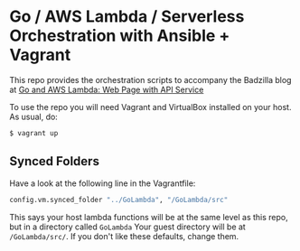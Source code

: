 # Go / AWS Lambda / Serverless Orchestration with Ansible + Vagrant

This repo provides the orchestration scripts to accompany the Badzilla blog at [Go and AWS Lambda: Web Page with API Service](http://badzilla.co.uk/go-and-aws-lambda-web-page-api-service) 

To use the repo you will need Vagrant and VirtualBox installed on your host. As usual, do:
```bash
$ vagrant up
```
## Synced Folders
Have a look at the following line in the Vagrantfile:
```bash
config.vm.synced_folder "../GoLambda", "/GoLambda/src"
```
This says your host lambda functions will be at the same level as this repo, but in a directory called `GoLambda`
Your guest directory will be at `/GoLambda/src/`. If you don't like these defaults, change them.
